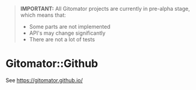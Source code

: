 > **IMPORTANT:** All Gitomator projects are currently in pre-alpha stage, which means that:        
>
>  * Some parts are not implemented
>  * API's may change significantly
>  * There are not a lot of tests
>

# Gitomator::Github

See https://gitomator.github.io/
